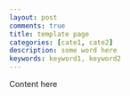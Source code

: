 ```yaml
---
layout: post
comments: true
title: template page
categories: [cate1, cate2]
description: some word here
keywords: keyword1, keyword2
---
```


Content here
